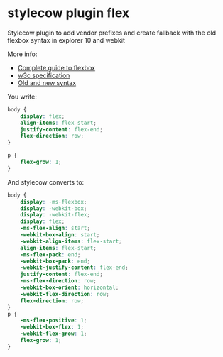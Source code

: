 stylecow plugin flex
====================

Stylecow plugin to add vendor prefixes and create fallback with the old flexbox syntax in explorer 10 and webkit

More info:

* [Complete guide to flexbox](http://css-tricks.com/snippets/css/a-guide-to-flexbox/)
* [w3c specification](http://www.w3.org/TR/css3-flexbox/)
* [Old and new syntax](http://css-tricks.com/old-flexbox-and-new-flexbox/)

You write:

```css
body {
	display: flex;
	align-items: flex-start;
	justify-content: flex-end;
	flex-direction: row;
}

p {
	flex-grow: 1;
}
```

And stylecow converts to:

```css
body {
	display: -ms-flexbox;
	display: -webkit-box;
	display: -webkit-flex;
	display: flex;
	-ms-flex-align: start;
	-webkit-box-align: start;
	-webkit-align-items: flex-start;
	align-items: flex-start;
	-ms-flex-pack: end;
	-webkit-box-pack: end;
	-webkit-justify-content: flex-end;
	justify-content: flex-end;
	-ms-flex-direction: row;
	-webkit-box-orient: horizontal;
	-webkit-flex-direction: row;
	flex-direction: row;
}
p {
	-ms-flex-positive: 1;
	-webkit-box-flex: 1;
	-webkit-flex-grow: 1;
	flex-grow: 1;
}
```
